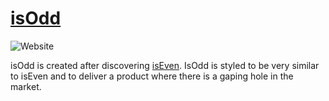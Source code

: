 # [isOdd](https://is-odd-api.herokuapp.com/)

![Website](https://img.shields.io/website?label=IsOdd&style=flat-square&url=https://is-odd-api.herokuapp.com/)



isOdd is created after discovering [isEven](https://isevenapi.xyz/). IsOdd is styled to be very similar to isEven and to deliver a product where there is a gaping hole in the market.
